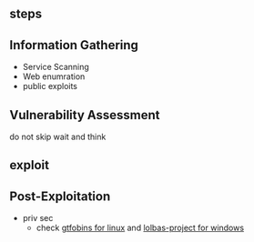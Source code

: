## steps 


## Information Gathering 
- Service Scanning
- Web enumration
- public exploits

## Vulnerability Assessment
do not skip wait and think

## exploit

## Post-Exploitation
- priv sec
  - check  [gtfobins for linux](https://gtfobins.github.io/) and [lolbas-project for windows](https://lolbas-project.github.io/#)
